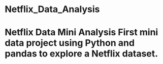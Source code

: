 # Netflix_Data_Analysis
# Netflix Data Mini Analysis First mini data project using Python and pandas to explore a Netflix dataset.
